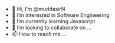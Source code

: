 - 👋 Hi, I’m @muddasirN
- 👀 I’m interested in Software Engineering
- 🌱 I’m currently learning Javascript
- 💞️ I’m looking to collaborate on ...
- 📫 How to reach me ...

<!---
muddasirN/muddasirN is a ✨ special ✨ repository because its `README.md` (this file) appears on your GitHub profile.
You can click the Preview link to take a look at your changes.
--->

